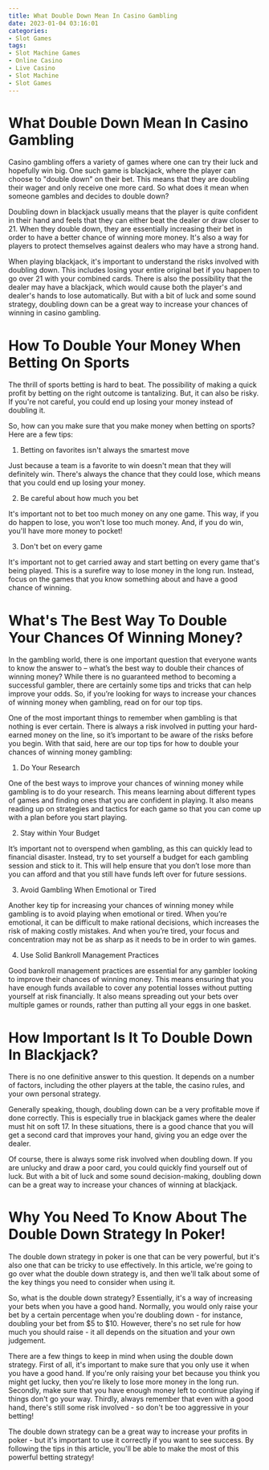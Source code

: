 ```yaml
---
title: What Double Down Mean In Casino Gambling
date: 2023-01-04 03:16:01
categories:
- Slot Games
tags:
- Slot Machine Games
- Online Casino
- Live Casino
- Slot Machine
- Slot Games
---
```



#  What Double Down Mean In Casino Gambling

Casino gambling offers a variety of games where one can try their luck and hopefully win big. One such game is blackjack, where the player can choose to "double down" on their bet. This means that they are doubling their wager and only receive one more card. So what does it mean when someone gambles and decides to double down?

Doubling down in blackjack usually means that the player is quite confident in their hand and feels that they can either beat the dealer or draw closer to 21. When they double down, they are essentially increasing their bet in order to have a better chance of winning more money. It's also a way for players to protect themselves against dealers who may have a strong hand.

When playing blackjack, it's important to understand the risks involved with doubling down. This includes losing your entire original bet if you happen to go over 21 with your combined cards. There is also the possibility that the dealer may have a blackjack, which would cause both the player's and dealer's hands to lose automatically. But with a bit of luck and some sound strategy, doubling down can be a great way to increase your chances of winning in casino gambling.

#  How To Double Your Money When Betting On Sports

The thrill of sports betting is hard to beat. The possibility of making a quick profit by betting on the right outcome is tantalizing. But, it can also be risky. If you're not careful, you could end up losing your money instead of doubling it.

So, how can you make sure that you make money when betting on sports? Here are a few tips:

1. Betting on favorites isn't always the smartest move

Just because a team is a favorite to win doesn't mean that they will definitely win. There's always the chance that they could lose, which means that you could end up losing your money.

2. Be careful about how much you bet

It's important not to bet too much money on any one game. This way, if you do happen to lose, you won't lose too much money. And, if you do win, you'll have more money to pocket!

3. Don't bet on every game

It's important not to get carried away and start betting on every game that's being played. This is a surefire way to lose money in the long run. Instead, focus on the games that you know something about and have a good chance of winning.

#  What's The Best Way To Double Your Chances Of Winning Money?

In the gambling world, there is one important question that everyone wants to know the answer to – what’s the best way to double their chances of winning money? While there is no guaranteed method to becoming a successful gambler, there are certainly some tips and tricks that can help improve your odds. So, if you’re looking for ways to increase your chances of winning money when gambling, read on for our top tips.

One of the most important things to remember when gambling is that nothing is ever certain. There is always a risk involved in putting your hard-earned money on the line, so it’s important to be aware of the risks before you begin. With that said, here are our top tips for how to double your chances of winning money gambling:

1. Do Your Research

One of the best ways to improve your chances of winning money while gambling is to do your research. This means learning about different types of games and finding ones that you are confident in playing. It also means reading up on strategies and tactics for each game so that you can come up with a plan before you start playing.

2. Stay within Your Budget

It’s important not to overspend when gambling, as this can quickly lead to financial disaster. Instead, try to set yourself a budget for each gambling session and stick to it. This will help ensure that you don’t lose more than you can afford and that you still have funds left over for future sessions.

3. Avoid Gambling When Emotional or Tired

Another key tip for increasing your chances of winning money while gambling is to avoid playing when emotional or tired. When you’re emotional, it can be difficult to make rational decisions, which increases the risk of making costly mistakes. And when you’re tired, your focus and concentration may not be as sharp as it needs to be in order to win games.

4. Use Solid Bankroll Management Practices

Good bankroll management practices are essential for any gambler looking to improve their chances of winning money. This means ensuring that you have enough funds available to cover any potential losses without putting yourself at risk financially. It also means spreading out your bets over multiple games or rounds, rather than putting all your eggs in one basket.

#  How Important Is It To Double Down In Blackjack?

There is no one definitive answer to this question. It depends on a number of factors, including the other players at the table, the casino rules, and your own personal strategy.

 Generally speaking, though, doubling down can be a very profitable move if done correctly. This is especially true in blackjack games where the dealer must hit on soft 17. In these situations, there is a good chance that you will get a second card that improves your hand, giving you an edge over the dealer.

Of course, there is always some risk involved when doubling down. If you are unlucky and draw a poor card, you could quickly find yourself out of luck. But with a bit of luck and some sound decision-making, doubling down can be a great way to increase your chances of winning at blackjack.

#  Why You Need To Know About The Double Down Strategy In Poker!

The double down strategy in poker is one that can be very powerful, but it's also one that can be tricky to use effectively. In this article, we're going to go over what the double down strategy is, and then we'll talk about some of the key things you need to consider when using it.

So, what is the double down strategy? Essentially, it's a way of increasing your bets when you have a good hand. Normally, you would only raise your bet by a certain percentage when you're doubling down - for instance, doubling your bet from $5 to $10. However, there's no set rule for how much you should raise - it all depends on the situation and your own judgement.

There are a few things to keep in mind when using the double down strategy. First of all, it's important to make sure that you only use it when you have a good hand. If you're only raising your bet because you think you might get lucky, then you're likely to lose more money in the long run. Secondly, make sure that you have enough money left to continue playing if things don't go your way. Thirdly, always remember that even with a good hand, there's still some risk involved - so don't be too aggressive in your betting!

The double down strategy can be a great way to increase your profits in poker - but it's important to use it correctly if you want to see success. By following the tips in this article, you'll be able to make the most of this powerful betting strategy!